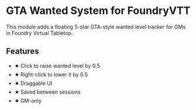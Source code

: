 # GTA Wanted System for FoundryVTT

This module adds a floating 5-star GTA-style wanted level tracker for GMs in Foundry Virtual Tabletop.

## Features

- 🟊 Click to raise wanted level by 0.5
- 🟊 Right-click to lower it by 0.5
- 🟊 Draggable UI
- 🟊 Saved between sessions
- 🟊 GM-only
